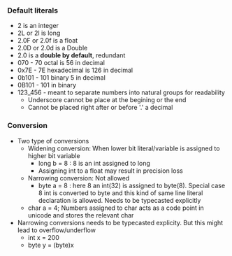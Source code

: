 ### Default literals
 * 2 is an integer
 * 2L or 2l is long
 * 2.0F or 2.0f is a float
 * 2.0D or 2.0d is a Double
 * 2.0 is a **double by default**, redundant
 * 070  - 70 octal is 56 in decimal
 * 0x7E - 7E hexadecimal is 126 in decimal 
 * 0b101 - 101 binary 5 in decimal
 * 0B101 - 101 in binary 
 * 123_456 - meant to separate numbers into natural groups for readability
    - Underscore cannot be place at the begining or the end
    - Cannot be placed right after or before '.' a decimal

### Conversion
 * Two type of conversions
    - Widening conversion: When lower bit literal/variable is assigned to higher bit variable
        * long b = 8 : 8 is an int assigned to long
        * Assigning int to a float may result in precision loss
    - Narrowing conversion: Not allowed
        * byte a = 8 : here 8 an int(32) is assigned to byte(8). Special case 8 int is converted to byte and this kind of same line literal declaration is allowed. Needs to be typecasted explicitly
    - char a = 4; Numbers assigned to char acts as a code point in unicode and stores the relevant char
 * Narrowing conversions needs to be typecasted explicity. But this might lead to overflow/underflow
    - int x = 200
    - byte y = (byte)x
    